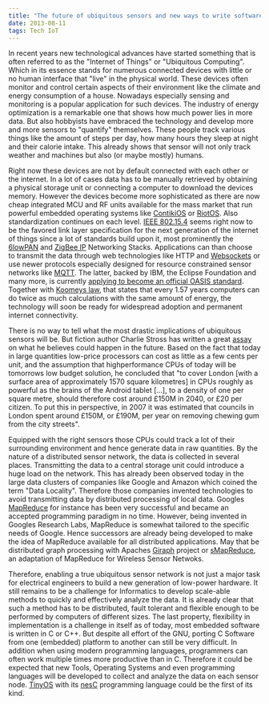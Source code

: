 ```yaml
---
title: "The future of ubiquitous sensors and new ways to write software for it "
date: 2013-08-11
tags: Tech IoT
---
```


In recent years new technological advances have started something that is often referred to as the "Internet of Things" or "Ubiquitous Computing". Which in its essence stands for numerous connected devices with little or no human interface that "live" in the physical world. These devices often monitor and control certain aspects of their environment like the climate and energy consumption of a house. Nowadays especially sensing and monitoring is a popular application for such devices. The industry of energy optimization is a remarkable one that shows how much power lies in more data. But also hobbyists have embraced the technology and develop more and more sensors to "quantify" themselves. These people track various things like the amount of steps per day, how many hours they sleep at night and their calorie intake. This already shows that sensor will not only track weather and machines but also (or maybe mostly) humans.

Right now these devices are not by default connected with each other or the internet. In a lot of cases data has to be manually retrieved by obtaining a physical storage unit or connecting a computer to download the devices memory. However the devices become more sophisticated as there are now cheap integrated MCU and RF units available for the mass market that run powerful embedded operating systems like [ContikiOS](http://www.contiki-os.org/) or [RiotOS](http://riot-os.org/). Also standardization continues on each level. [IEEE 802.15.4](http://riot-os.org/) seems right now to be the favored link layer specification for the next generation of the internet of things since a lot of standards build upon it, most prominently the [6lowPAN](http://datatracker.ietf.org/wg/6lowpan/charter/) and [ZigBee IP](http://www.zigbee.org/Specifications/ZigBeeIP/Overview.aspx) Networking Stacks. Applications can than choose to transmit the data through web technologies like HTTP and [Websockets](http://www.zigbee.org/Specifications/ZigBeeIP/Overview.aspx) or use newer protocols especially designed for resource constrained sensor networks like [MQTT](http://mqtt.org/). The latter, backed by IBM, the Eclipse Foundation and many more, is currently [applying to become an official OASIS standard](https://www.oasis-open.org/news/pr/oasis-members-to-advance-mqtt-standard-for-m2m-iot-reliablemessaging). Together with [Koomeys law](http://en.wikipedia.org/wiki/Koomey%27s_law), that states that every 1.57 years computers can do twice as much calculations with the same amount of energy, the technology will soon be ready for widespread adoption and permanent internet connectivity.

There is no way to tell what the most drastic implications of ubiquitous sensors will be. But fiction author Charlie Stross has written a great [assay](http://www.antipope.org/charlie/blog-static/2012/08/how-low-power-can-you-go.html) on what he believes could happen in the future. Based on the fact that today in large quantities low-price processors can cost as little as a few cents per unit, and the assumption that highperformance CPUs of today will be tomorrows low budget solution, he concluded that "to cover London [with a surface area of approximately 1570 square kilometres] in CPUs roughly as powerful as the brains of the Android tablet [...], to a density of one per square metre, should therefore cost around £150M in 2040, or £20 per citizen. To put this in perspective, in 2007 it was estimated that councils in London spent around £150M, or £190M, per year on removing chewing gum from the city streets".

Equipped with the right sensors those CPUs could track a lot of their surrounding environment and hence generate data in raw quantities. By the nature of a distributed sensor network, the data is collected in several places. Transmitting the data to a central storage unit could introduce a huge load on the network. This has already been observed today in the large data clusters of companies like Google and Amazon which coined the term "Data Locality". Therefore those companies invented technologies to avoid transmitting data by distributed processing of local data. Googles [MapReduce](http://research.google.com/archive/mapreduce.html) for instance has been very successful and became an accepted programming paradigm in no time. However, being invented in Googles Research Labs, MapReduce is somewhat tailored to the specific needs of Google. Hence successors are already being developed to make the idea of MapReduce available for all distributed applications. May that be distributed graph processing with Apaches [Giraph](http://giraph.apache.org/) project or [sMapReduce](http://www.contrib.andrew.cmu.edu/~junsungk/paper/sesena11.pdf), an adaptation of MapReduce for Wireless Sensor Netwoks.

Therefore, enabling a true ubiquitous sensor network is not just a major task for electrical engineers to build a new generation of low-power hardware. It still remains to be a challenge for Informatics to develop scale-able methods to quickly and effectively analyze the data. It is already clear that such a method has to be distributed, fault tolerant and flexible enough to be performed by computers of different sizes. The last property, flexibility in implementation is a challenge in itself as of today, most embedded software is written in C or C++. But despite all effort of the GNU, porting C Software from one (embedded) platform to another can still be very difficult. In addition when using modern programming languages, programmers can often work multiple times more productive than in C. Therefore it could be expected that new Tools, Operating Systems and even programming languages will be developed to collect and analyze the data on each sensor node. [TinyOS](http://www.tinyos.net/) with its [nesC](http://nescc.sourceforge.net/papers/nesc-ref.pdf) programming language could be the first of its kind.
